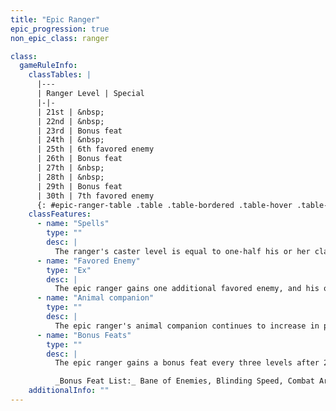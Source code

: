 ```yaml
---
title: "Epic Ranger"
epic_progression: true
non_epic_class: ranger

class:
  gameRuleInfo:
    classTables: |
      |---
      | Ranger Level | Special
      |-|-
      | 21st | &nbsp;
      | 22nd | &nbsp;
      | 23rd | Bonus feat
      | 24th | &nbsp;
      | 25th | 6th favored enemy
      | 26th | Bonus feat
      | 27th | &nbsp;
      | 28th | &nbsp;
      | 29th | Bonus feat
      | 30th | 7th favored enemy
      {: #epic-ranger-table .table .table-bordered .table-hover .table-striped data-caption="Table: The Epic Ranger" }
    classFeatures:
      - name: "Spells"
        type: ""
        desc: |
          The ranger's caster level is equal to one-half his or her class level, as normal. The ranger's number of spells per day does not increase after 20th level.
      - name: "Favored Enemy"
        type: "Ex"
        desc: |
          The epic ranger gains one additional favored enemy, and his or her bonuses against one category of favored enemies goes up by +2, every five levels higher than 20th.
      - name: "Animal companion"
        type: ""
        desc: |
          The epic ranger's animal companion continues to increase in power.  The ranger's effective druid level is half his or her ranger level.
      - name: "Bonus Feats"
        type: ""
        desc: |
          The epic ranger gains a bonus feat every three levels after 20th. These bonus feats must be selected from the list below.

          _Bonus Feat List:_ Bane of Enemies, Blinding Speed, Combat Archery, Death of Enemies, Distant Shot, Epic Endurance, Epic Prowess, Epic Speed, Epic Toughness, Epic Weapon Focus, Fast Healing, Improved Combat Casting, Improved Favored Enemy, Improved Manyshot, Improved Spell Capacity, Legendary Climber, Legendary Rider, Legendary Tracker, Perfect Health, Perfect Two-Weapon Fighting, Permanent Emanation, Spontaneous Spell, Storm of Throws, Swarm of Arrows, Two-Weapon Rend, Uncanny Accuracy.
    additionalInfo: ""
---
```

